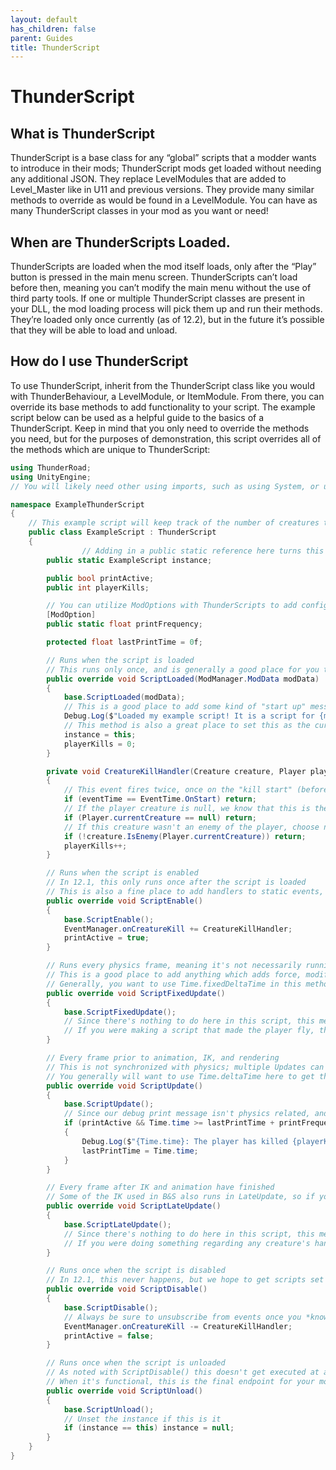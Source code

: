 ```yaml
---
layout: default
has_children: false
parent: Guides
title: ThunderScript
---
```

# ThunderScript

## What is ThunderScript

ThunderScript is a base class for any “global” scripts that a modder wants to introduce in their mods; ThunderScript mods get loaded without needing any additional JSON. They replace LevelModules that are added to Level_Master like in U11 and previous versions. They provide many similar methods to override as would be found in a LevelModule. You can have as many ThunderScript classes in your mod as you want or need!

## When are ThunderScripts Loaded.

ThunderScripts are loaded when the mod itself loads, only after the “Play” button is pressed in the main menu screen. ThunderScripts can’t load before then, meaning you can’t modify the main menu without the use of third party tools. If one or multiple ThunderScript classes are present in your DLL, the mod loading process will pick them up and run their methods. They’re loaded only once currently (as of 12.2), but in the future it’s possible that they will be able to load and unload.

## How do I use ThunderScript

To use ThunderScript, inherit from the ThunderScript class like you would with ThunderBehaviour, a LevelModule, or ItemModule. From there, you can override its base methods to add functionality to your script. The example script below can be used as a helpful guide to the basics of a ThunderScript. Keep in mind that you only need to override the methods you need, but for the purposes of demonstration, this script overrides all of the methods which are unique to ThunderScript:

```csharp
using ThunderRoad;
using UnityEngine;
// You will likely need other using imports, such as using System, or using System.Collections.Generic

namespace ExampleThunderScript
{
    // This example script will keep track of the number of creatures the player has killed, and send that number to the debug console log
    public class ExampleScript : ThunderScript
    {
				// Adding in a public static reference here turns this script into a singleton, and allows you to access this ThunderScript from other classes using ExampleScript.instance
        public static ExampleScript instance;

        public bool printActive;
        public int playerKills;

        // You can utilize ModOptions with ThunderScripts to add configurable settings to your ThunderScript code
        [ModOption]
        public static float printFrequency;

        protected float lastPrintTime = 0f;

        // Runs when the script is loaded
        // This runs only once, and is generally a good place for you to add handlers to STATIC events like EventManager.onLevelLoad or EventManager.onCreatureSpawn
        public override void ScriptLoaded(ModManager.ModData modData)
        {
            base.ScriptLoaded(modData);
            // This is a good place to add some kind of "start up" message so you can tell for certain that your script has loaded
            Debug.Log($"Loaded my example script! It is a script for {modData.Name}, and its containing DLL is in {modData.fullPath}");
            // This method is also a great place to set this as the current singleton instance, if you set this script up as a singleton
            instance = this;
            playerKills = 0;
        }

        private void CreatureKillHandler(Creature creature, Player player, CollisionInstance collisionInstance, EventTime eventTime)
        {
            // This event fires twice, once on the "kill start" (before the creature is actually considered "dead") and once on the "kill end" (after all the code is finished, and the creature is official dead)
            if (eventTime == EventTime.OnStart) return;
            // If the player creature is null, we know that this is the player that just died. We don't want to increment the kills count
            if (Player.currentCreature == null) return;
            // If this creature wasn't an enemy of the player, choose not to increment the kills count
            if (!creature.IsEnemy(Player.currentCreature)) return;
            playerKills++;
        }

        // Runs when the script is enabled
        // In 12.1, this only runs once after the script is loaded
        // This is also a fine place to add handlers to static events, perhaps even recommended if in the future a mod can be loaded but start disabled
        public override void ScriptEnable()
        {
            base.ScriptEnable();
            EventManager.onCreatureKill += CreatureKillHandler;
            printActive = true;
        }

        // Runs every physics frame, meaning it's not necessarily running as much as Update
        // This is a good place to add anything which adds force, modifies velocities, etc.
        // Generally, you want to use Time.fixedDeltaTime in this method to get the time difference between fixed updates
        public override void ScriptFixedUpdate()
        {
            base.ScriptFixedUpdate();
            // Since there's nothing to do here in this script, this method is left empty
            // If you were making a script that made the player fly, then this would be where you'd want to add the force
        }

        // Every frame prior to animation, IK, and rendering
        // This is not synchronized with physics; multiple Updates can happen between every Fixed Update, or vice-versa
        // You generally will want to use Time.deltaTime here to get the time difference between updates
        public override void ScriptUpdate()
        {
            base.ScriptUpdate();
            // Since our debug print message isn't physics related, and doesn't need to happen after the animation and IK run, we can perform the logic here
            if (printActive && Time.time >= lastPrintTime + printFrequency)
            {
                Debug.Log($"{Time.time}: The player has killed {playerKills} enemies!\nThis log will print again in {printFrequency} seconds.");
                lastPrintTime = Time.time;
            }
        }

        // Every frame after IK and animation have finished
        // Some of the IK used in B&S also runs in LateUpdate, so if you find odd behaviour where things aren't aligned properly with creatures, you may need to do more work to get things aligned right
        public override void ScriptLateUpdate()
        {
            base.ScriptLateUpdate();
            // Since there's nothing to do here in this script, this method is left empty
            // If you were doing something regarding any creature's hand positions, this would be the place to do it
        }

        // Runs once when the script is disabled
        // In 12.1, this never happens, but we hope to get scripts set up to disable and unload in the future; it's a good idea to get into the habit of making this work now!
        public override void ScriptDisable()
        {
            base.ScriptDisable();
            // Always be sure to unsubscribe from events once you *know* your script is done with them. This helps prevent garbage from collecting
            EventManager.onCreatureKill -= CreatureKillHandler;
            printActive = false;
        }

        // Runs once when the script is unloaded
        // As noted with ScriptDisable() this doesn't get executed at all, but you should get into the habit of using this should the functionality be introduced
        // When it's functional, this is the final endpoint for your mod! If your mod gets re-activated, it'll go through ScriptLoaded again
        public override void ScriptUnload()
        {
            base.ScriptUnload();
            // Unset the instance if this is it
            if (instance == this) instance = null;
        }
    }
}
```